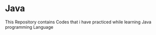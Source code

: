 # Java
 This Repository contains Codes that i have practiced while learning Java programming Language
